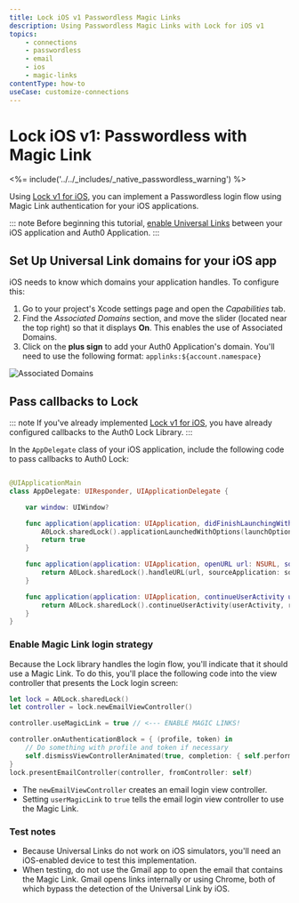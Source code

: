 ```yaml
---
title: Lock iOS v1 Passwordless Magic Links
description: Using Passwordless Magic Links with Lock for iOS v1
topics:
    - connections
    - passwordless
    - email
    - ios
    - magic-links
contentType: how-to
useCase: customize-connections
---
```


# Lock iOS v1: Passwordless with Magic Link

<%= include('../../_includes/_native_passwordless_warning') %>

Using [Lock v1 for iOS](/libraries/lock-ios/v1), you can implement a Passwordless login flow using Magic Link authentication for your iOS applications.

::: note
Before beginning this tutorial, [enable Universal Links](/applications/enable-universal-links/) between your iOS application and Auth0 Application.
:::

## Set Up Universal Link domains for your iOS app

iOS needs to know which domains your application handles. To configure this:

1. Go to your project's Xcode settings page and open the *Capabilities* tab.
2. Find the *Associated Domains* section, and move the slider (located near the top right) so that it displays **On**. This enables the use of Associated Domains.
3. Click on the **plus sign** to add your Auth0 Application's domain. You'll need to use the following format: `applinks:${account.namespace}`

![Associated Domains](/media/articles/connections/passwordless/associated-domains.png)

## Pass callbacks to Lock

::: note
If you've already implemented [Lock v1 for iOS](https://auth0.com/blog/how-to-implement-slack-like-login-on-ios-with-auth0/), you have already configured callbacks to the Auth0 Lock Library.
:::

In the `AppDelegate` class of your iOS application, include the following code to pass callbacks to Auth0 Lock:

```swift

@UIApplicationMain
class AppDelegate: UIResponder, UIApplicationDelegate {

    var window: UIWindow?

    func application(application: UIApplication, didFinishLaunchingWithOptions launchOptions: [NSObject: AnyObject]?) -> Bool {
        A0Lock.sharedLock().applicationLaunchedWithOptions(launchOptions)
        return true
    }

    func application(application: UIApplication, openURL url: NSURL, sourceApplication: String?, annotation: AnyObject) -> Bool {
        return A0Lock.sharedLock().handleURL(url, sourceApplication: sourceApplication)
    }

    func application(application: UIApplication, continueUserActivity userActivity: NSUserActivity, restorationHandler: ([AnyObject]?) -> Void) -> Bool {
        return A0Lock.sharedLock().continueUserActivity(userActivity, restorationHandler:restorationHandler)
    }
}

```

### Enable Magic Link login strategy

Because the Lock library handles the login flow, you'll indicate that it should use a Magic Link. To do this, you'll place the following code into the view controller that presents the Lock login screen:

```swift
let lock = A0Lock.sharedLock()
let controller = lock.newEmailViewController()

controller.useMagicLink = true // <--- ENABLE MAGIC LINKS!

controller.onAuthenticationBlock = { (profile, token) in
    // Do something with profile and token if necessary
    self.dismissViewControllerAnimated(true, completion: { self.performSegueWithIdentifier("UserLoggedIn", sender: self) })
}
lock.presentEmailController(controller, fromController: self)
```

* The `newEmailViewController` creates an email login view controller.
* Setting `userMagicLink` to `true` tells the email login view controller to use the Magic Link.

### Test notes

* Because Universal Links do not work on iOS simulators, you'll need an iOS-enabled device to test this implementation.
* When testing, do not use the Gmail app to open the email that contains the Magic Link. Gmail opens links internally or using Chrome, both of which bypass the detection of the Universal Link by iOS.
